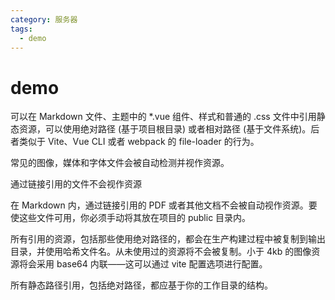 ```yaml
---
category: 服务器
tags:
  - demo
---
```

# demo

可以在 Markdown 文件、主题中的 \*.vue 组件、样式和普通的 .css 文件中引用静态资源，可以使用绝对路径 (基于项目根目录) 或者相对路径 (基于文件系统)。后者类似于 Vite、Vue CLI 或者 webpack 的 file-loader 的行为。

常见的图像，媒体和字体文件会被自动检测并视作资源。

通过链接引用的文件不会视作资源

在 Markdown 内，通过链接引用的 PDF 或者其他文档不会被自动视作资源。要使这些文件可用，你必须手动将其放在项目的 public 目录内。

所有引用的资源，包括那些使用绝对路径的，都会在生产构建过程中被复制到输出目录，并使用哈希文件名。从未使用过的资源将不会被复制。小于 4kb 的图像资源将会采用 base64 内联——这可以通过 vite 配置选项进行配置。

所有静态路径引用，包括绝对路径，都应基于你的工作目录的结构。
